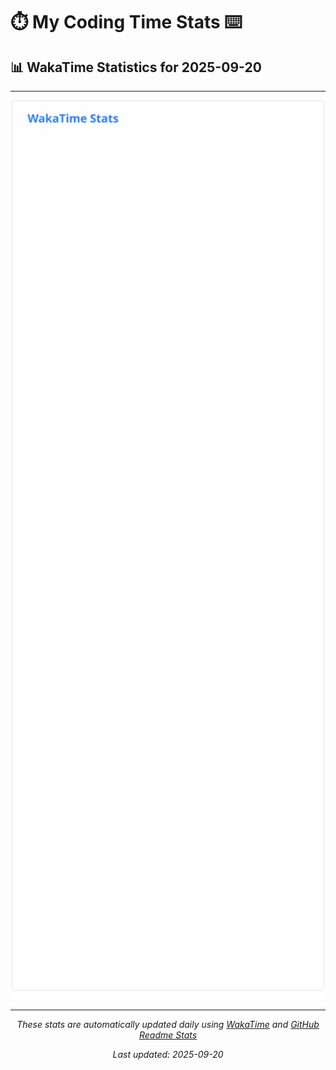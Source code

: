 # ⏱️ My Coding Time Stats ⌨️

## 📊 WakaTime Statistics for 2025-09-20

---

<div align="center">

<img src="./images/wakatime-stats-2025-09-20.svg" alt="WakaTime Stats" width="500">

</div>

---

<div align="center">

*These stats are automatically updated daily using [WakaTime](https://wakatime.com) and [GitHub Readme Stats](https://github.com/anuraghazra/github-readme-stats)*

*Last updated: 2025-09-20*
</div>
